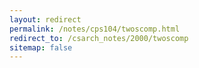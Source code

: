```yaml
---
layout: redirect
permalink: /notes/cps104/twoscomp.html
redirect_to: /csarch_notes/2000/twoscomp
sitemap: false
---
```

